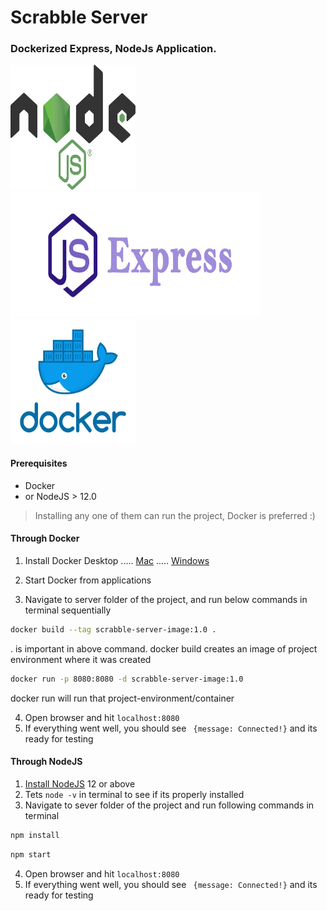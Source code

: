 # Scrabble Server

### Dockerized Express, NodeJs Application.

<p>
  <img src="public/nodejs.svg" width="200" height="200">
  <img src="public/ExpressJS.png" width="400" height="200">
  <img src="public/docker.png" width="200" height="200">
</p>

#### Prerequisites

- Docker
- or NodeJS > 12.0

> Installing any one of them can run the project, Docker is preferred :)

#### Through Docker

1. Install Docker Desktop
   ..... [Mac](https://docs.docker.com/docker-for-mac/install/)
   ..... [Windows](https://docs.docker.com/docker-for-windows/install/)

2. Start Docker from applications
3. Navigate to server folder of the project, and run below commands in terminal sequentially

```Bash
docker build --tag scrabble-server-image:1.0 .
```

. is important in above command.
docker build creates an image of project environment where it was created

```Bash
docker run -p 8080:8080 -d scrabble-server-image:1.0
```

docker run will run that project-environment/container

4. Open browser and hit `localhost:8080`
5. If everything went well, you should see ` {message: Connected!}` and its ready for testing

#### Through NodeJS

1. [Install NodeJS](https://nodejs.org/en/download/) 12 or above
2. Tets `node -v` in terminal to see if its properly installed
3. Navigate to sever folder of the project and run following commands in terminal

```Bash
npm install
```

```Bash
npm start
```

4. Open browser and hit `localhost:8080`
5. If everything went well, you should see ` {message: Connected!}` and its ready for testing
